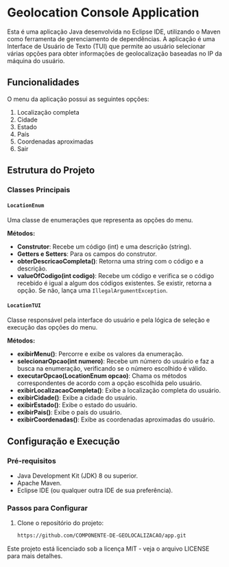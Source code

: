 # Geolocation Console Application

Esta é uma aplicação Java desenvolvida no Eclipse IDE, utilizando o Maven como ferramenta de gerenciamento de dependências. A aplicação é uma Interface de Usuário de Texto (TUI) que permite ao usuário selecionar várias opções para obter informações de geolocalização baseadas no IP da máquina do usuário.

## Funcionalidades

O menu da aplicação possui as seguintes opções:
1. Localização completa
2. Cidade
3. Estado
4. País
5. Coordenadas aproximadas
6. Sair

## Estrutura do Projeto

### Classes Principais

#### `LocationEnum`

Uma classe de enumerações que representa as opções do menu.

**Métodos:**
- **Construtor**: Recebe um código (int) e uma descrição (string).
- **Getters e Setters**: Para os campos do construtor.
- **obterDescricaoCompleta()**: Retorna uma string com o código e a descrição.
- **valueOfCodigo(int codigo)**: Recebe um código e verifica se o código recebido é igual a algum dos códigos existentes. Se existir, retorna a opção. Se não, lança uma `IllegalArgumentException`.

#### `LocationTUI`

Classe responsável pela interface do usuário e pela lógica de seleção e execução das opções do menu.

**Métodos:**
- **exibirMenu()**: Percorre e exibe os valores da enumeração.
- **selecionarOpcao(int numero)**: Recebe um número do usuário e faz a busca na enumeração, verificando se o número escolhido é válido.
- **executarOpcao(LocationEnum opcao)**: Chama os métodos correspondentes de acordo com a opção escolhida pelo usuário.
- **exibirLocalizacaoCompleta()**: Exibe a localização completa do usuário.
- **exibirCidade()**: Exibe a cidade do usuário.
- **exibirEstado()**: Exibe o estado do usuário.
- **exibirPais()**: Exibe o país do usuário.
- **exibirCoordenadas()**: Exibe as coordenadas aproximadas do usuário.

## Configuração e Execução

### Pré-requisitos

- Java Development Kit (JDK) 8 ou superior.
- Apache Maven.
- Eclipse IDE (ou qualquer outra IDE de sua preferência).

### Passos para Configurar

1. Clone o repositório do projeto:
   ```sh
   https://github.com/COMPONENTE-DE-GEOLOCALIZACAO/app.git

Este projeto está licenciado sob a licença MIT - veja o arquivo LICENSE para mais detalhes.
